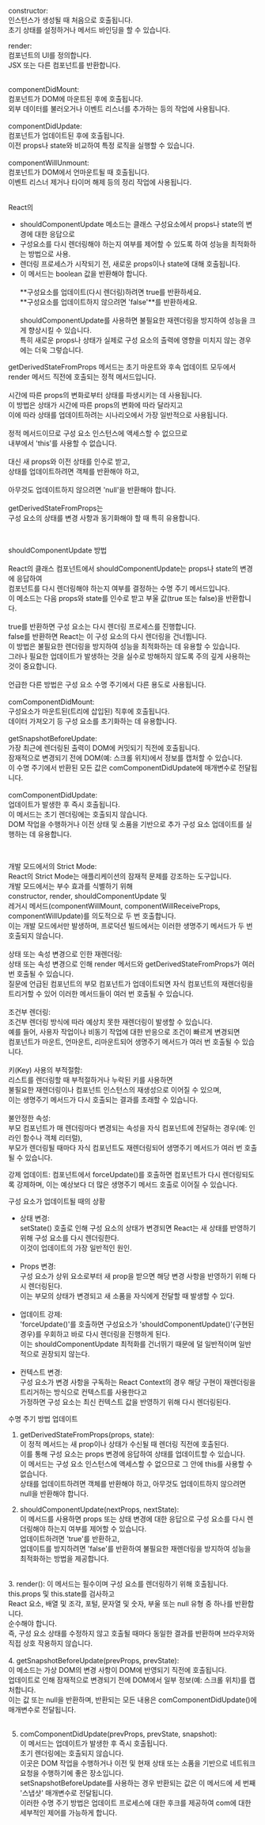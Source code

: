 constructor: <br>
인스턴스가 생성될 때 처음으로 호출됩니다. <br>
초기 상태를 설정하거나 메서드 바인딩을 할 수 있습니다.<br>

render: <br>
컴포넌트의 UI를 정의합니다. <br>
JSX 또는 다른 컴포넌트를 반환합니다.<br>
<br>

componentDidMount: <br>
컴포넌트가 DOM에 마운트된 후에 호출됩니다. <br>
외부 데이터를 불러오거나 이벤트 리스너를 추가하는 등의 작업에 사용됩니다.<br>
<br>
componentDidUpdate: <br>
컴포넌트가 업데이트된 후에 호출됩니다. <br>
이전 props나 state와 비교하여 특정 로직을 실행할 수 있습니다.<br>
<br>
componentWillUnmount: <br>
컴포넌트가 DOM에서 언마운트될 때 호출됩니다. <br>
이벤트 리스너 제거나 타이머 해제 등의 정리 작업에 사용됩니다.<br>
<br>

React의 <br>
- shouldComponentUpdate 메소드는 클래스 구성요소에서 props나 state의 변경에 대한 응답으로 <br>
- 구성요소를 다시 렌더링해야 하는지 여부를 제어할 수 있도록 하여 성능을 최적화하는 방법으로 사용.<br>
- 렌더링 프로세스가 시작되기 전, 새로운 props이나 state에 대해 호출됩니다. <br>
- 이 메서드는 boolean 값을 반환해야 합니다.<br>
  <br>
**구성요소를 업데이트(다시 렌더링)하려면 true를 반환하세요.<br>
**구성요소를 업데이트하지 않으려면 'false'**를 반환하세요.<br>
  <br>
shouldComponentUpdate를 사용하면 불필요한 재렌더링을 방지하여 성능을 크게 향상시킬 수 있습니다. <br>
특히 새로운 props나 상태가 실제로 구성 요소의 출력에 영향을 미치지 않는 경우에는 더욱 그렇습니다.<br>





getDerivedStateFromProps 메서드는 초기 마운트와 후속 업데이트 모두에서 render 메서드 직전에 호출되는 정적 메서드입니다. <br>
<br>
시간에 따른 props의 변화로부터 상태를 파생시키는 데 사용됩니다. <br>
이 방법은 상태가 시간에 따른 props의 변화에 따라 달라지고 <br>
이에 따라 상태를 업데이트하려는 시나리오에서 가장 일반적으로 사용됩니다. <br>
<br>
정적 메서드이므로 구성 요소 인스턴스에 액세스할 수 없으므로 <br>
내부에서 'this'를 사용할 수 없습니다. <br>
<br>
대신 새 props와 이전 상태를 인수로 받고, <br>
상태를 업데이트하려면 객체를 반환해야 하고,<br>
<br>
아무것도 업데이트하지 않으려면 'null'을 반환해야 합니다.<br>
<br>
getDerivedStateFromProps는 <br>
구성 요소의 상태를 변경 사항과 동기화해야 할 때 특히 유용합니다.<br>

<br>

shouldComponentUpdate 방법<br>
<br>
React의 클래스 컴포넌트에서 shouldComponentUpdate는 props나 state의 변경에 응답하여  <br>
컴포넌트를 다시 렌더링해야 하는지 여부를 결정하는 수명 주기 메서드입니다.  <br>
이 메소드는 다음 props와 state를 인수로 받고 부울 값(true 또는 false)을 반환합니다. <br>
<br>
true를 반환하면 구성 요소는 다시 렌더링 프로세스를 진행합니다. <br>
false를 반환하면 React는 이 구성 요소의 다시 렌더링을 건너뜁니다. <br>
이 방법은 불필요한 렌더링을 방지하여 성능을 최적화하는 데 유용할 수 있습니다.  <br>
그러나 필요한 업데이트가 발생하는 것을 실수로 방해하지 않도록 주의 깊게 사용하는 것이 중요합니다. <br>
<br>
언급한 다른 방법은 구성 요소 수명 주기에서 다른 용도로 사용됩니다. <br>
<br>
comComponentDidMount:  <br>
구성요소가 마운트된(트리에 삽입된) 직후에 호출됩니다.  <br>
데이터 가져오기 등 구성 요소를 초기화하는 데 유용합니다. <br>
<br>
getSnapshotBeforeUpdate:  <br>
가장 최근에 렌더링된 출력이 DOM에 커밋되기 직전에 호출됩니다.  <br>
잠재적으로 변경되기 전에 DOM(예: 스크롤 위치)에서 정보를 캡처할 수 있습니다.  <br>
이 수명 주기에서 반환된 모든 값은 comComponentDidUpdate에 매개변수로 전달됩니다. <br>
<br>
comComponentDidUpdate:  <br>
업데이트가 발생한 후 즉시 호출됩니다.  <br>
이 메서드는 초기 렌더링에는 호출되지 않습니다.  <br>
DOM 작업을 수행하거나 이전 상태 및 소품을 기반으로 추가 구성 요소 업데이트를 실행하는 데 유용합니다. <br>



 <br>

개발 모드에서의 Strict Mode:  <br>
React의 Strict Mode는 애플리케이션의 잠재적 문제를 강조하는 도구입니다.  <br>
개발 모드에서는 부수 효과를 식별하기 위해  <br>
constructor, render, shouldComponentUpdate 및  <br>
레거시 메서드(componentWillMount, componentWillReceiveProps, componentWillUpdate)를 의도적으로 두 번 호출합니다.  <br>
이는 개발 모드에서만 발생하며, 프로덕션 빌드에서는 이러한 생명주기 메서드가 두 번 호출되지 않습니다. <br>
<br>
상태 또는 속성 변경으로 인한 재렌더링:  <br>
상태 또는 속성 변경으로 인해 render 메서드와 getDerivedStateFromProps가 여러 번 호출될 수 있습니다.  <br>
질문에 언급된 컴포넌트의 부모 컴포넌트가 업데이트되면 자식 컴포넌트의 재렌더링을 트리거할 수 있어 이러한 메서드들이 여러 번 호출될 수 있습니다. <br>
<br>
조건부 렌더링: <br>
조건부 렌더링 방식에 따라 예상치 못한 재렌더링이 발생할 수 있습니다.  <br>
예를 들어, 사용자 작업이나 비동기 작업에 대한 반응으로 조건이 빠르게 변경되면  <br>
컴포넌트가 마운트, 언마운트, 리마운트되어 생명주기 메서드가 여러 번 호출될 수 있습니다. <br>
<br>
키(Key) 사용의 부적절함:  <br>
리스트를 렌더링할 때 부적절하거나 누락된 키를 사용하면  <br>
불필요한 재렌더링이나 컴포넌트 인스턴스의 재생성으로 이어질 수 있으며,  <br>
이는 생명주기 메서드가 다시 호출되는 결과를 초래할 수 있습니다. <br>
<br>
불안정한 속성:  <br>
부모 컴포넌트가 매 렌더링마다 변경되는 속성을 자식 컴포넌트에 전달하는 경우(예: 인라인 함수나 객체 리터럴),  <br>
부모가 렌더링될 때마다 자식 컴포넌트도 재렌더링되어 생명주기 메서드가 여러 번 호출될 수 있습니다. <br>

강제 업데이트: 
컴포넌트에서 forceUpdate()를 호출하면 컴포넌트가 다시 렌더링되도록 강제하며, 
이는 예상보다 더 많은 생명주기 메서드 호출로 이어질 수 있습니다.






구성 요소가 업데이트될 때의 상황
- 상태 변경:<br>
setState() 호출로 인해 구성 요소의 상태가 변경되면 React는 새 상태를 반영하기 위해 구성 요소를 다시 렌더링한다. <br>
이것이 업데이트의 가장 일반적인 원인.<br>
  <br>
- Props 변경: <br>
구성 요소가 상위 요소로부터 새 prop을 받으면 해당 변경 사항을 반영하기 위해 다시 렌더링된다. <br>
이는 부모의 상태가 변경되고 새 소품을 자식에게 전달할 때 발생할 수 있다.<br>
  <br>
- 업데이트 강제: <br>
'forceUpdate()'를 호출하면 구성요소가 'shouldComponentUpdate()'(구현된 경우)를 우회하고 바로 다시 렌더링을 진행하게 된다.<br>
이는 shouldComponentUpdate 최적화를 건너뛰기 때문에 덜 일반적이며 일반적으로 권장되지 않는다.<br>
  <br>
- 컨텍스트 변경: <br>
구성 요소가 변경 사항을 구독하는 React Context의 경우 해당 구현이 재렌더링을 트리거하는 방식으로 컨텍스트를 사용한다고 <br>
가정하면 구성 요소는 최신 컨텍스트 값을 반영하기 위해 다시 렌더링된다.<br>



수명 주기 방법 업데이트
1. getDerivedStateFromProps(props, state): <br>
이 정적 메서드는 새 prop이나 상태가 수신될 때 렌더링 직전에 호출된다. <br>
이를 통해 구성 요소는 props 변경에 응답하여 상태를 업데이트할 수 있습니다. <br>
이 메서드는 구성 요소 인스턴스에 액세스할 수 없으므로 그 안에 this를 사용할 수 없습니다. <br>
상태를 업데이트하려면 객체를 반환해야 하고, 아무것도 업데이트하지 않으려면 null을 반환해야 합니다.<br>


2. shouldComponentUpdate(nextProps, nextState): <br>
이 메서드를 사용하면 props 또는 상태 변경에 대한 응답으로 구성 요소를 다시 렌더링해야 하는지 여부를 제어할 수 있습니다. <br>
업데이트하려면 'true'를 반환하고, <br>
업데이트를 방지하려면 'false'를 반환하여 불필요한 재렌더링을 방지하여 성능을 최적화하는 방법을 제공합니다.<br>

<br>
3. render(): 이 메서드는 필수이며 구성 요소를 렌더링하기 위해 호출됩니다.<br>
this.props 및 this.state를 검사하고 <br>
React 요소, 배열 및 조각, 포털, 문자열 및 숫자, 부울 또는 null 유형 중 하나를 반환합니다. <br>
순수해야 합니다.<br>
즉, 구성 요소 상태를 수정하지 않고 호출될 때마다 동일한 결과를 반환하며 브라우저와 직접 상호 작용하지 않습니다.<br>
<br>
4. getSnapshotBeforeUpdate(prevProps, prevState): <br>
이 메소드는 가상 DOM의 변경 사항이 DOM에 반영되기 직전에 호출됩니다. <br>
업데이트로 인해 잠재적으로 변경되기 전에 DOM에서 일부 정보(예: 스크롤 위치)를 캡처합니다. <br>
이는 값 또는 null을 반환하며, 반환되는 모든 내용은 comComponentDidUpdate()에 매개변수로 전달됩니다.<br>
<br>

5. comComponentDidUpdate(prevProps, prevState, snapshot): <br>
이 메서드는 업데이트가 발생한 후 즉시 호출됩니다. <br>
초기 렌더링에는 호출되지 않습니다. <br>
이곳은 DOM 작업을 수행하거나 이전 및 현재 상태 또는 소품을 기반으로 네트워크 요청을 수행하기에 좋은 장소입니다.<br>
setSnapshotBeforeUpdate를 사용하는 경우 반환되는 값은 이 메서드에 세 번째 '스냅샷' 매개변수로 전달됩니다.<br>
이러한 수명 주기 방법은 업데이트 프로세스에 대한 후크를 제공하여 com에 대한 세부적인 제어를 가능하게 합니다.<br>
